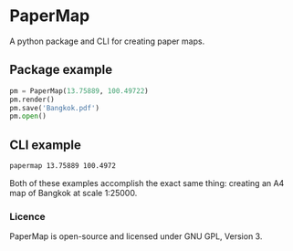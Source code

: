 # PaperMap

A python package and CLI for creating paper maps.

## Package example
```python
pm = PaperMap(13.75889, 100.49722)
pm.render()
pm.save('Bangkok.pdf')
pm.open()
```

## CLI example
```bash
papermap 13.75889 100.4972
```

Both of these examples accomplish the exact same thing: creating an A4 map of Bangkok at scale 1:25000.

### Licence
PaperMap is open-source and licensed under GNU GPL, Version 3.